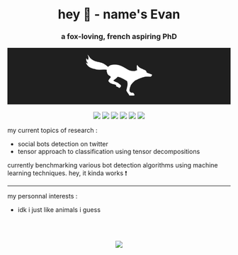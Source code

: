 <h1 align="center">hey 🦊 - name's Evan</h1>
<h3 align="center">a fox-loving, french aspiring PhD</h3>

<p align="center">
  <img src="banner.gif" alt="GIF d'un renard blanc courant sur un fond noir">
</p>

<p align="center">
  <img src="https://img.shields.io/badge/Spark-1A0722?style=for-the-badge&logo=apachespark&logoColor=white)">
  <img src="https://img.shields.io/badge/python-3C1032?style=for-the-badge&logo=python&logoColor=white">
  <img src="https://img.shields.io/badge/Scala-BE3144?style=for-the-badge&logo=scala&logoColor=white">
  <img src="https://img.shields.io/badge/Java-A32A43?style=for-the-badge&logo=openjdk&logoColor=white)">
  <img src="https://img.shields.io/badge/c++-F05941?style=for-the-badge&logo=c%2B%2B&logoColor=white">
  <img src="https://img.shields.io/badge/c-F37B68?style=for-the-badge&logo=c&logoColor=white">
</p>



my current topics of research :
- social bots detection on twitter
- tensor approach to classification using tensor decompositions

currently benchmarking various bot detection algorithms using machine learning techniques. 
hey, it kinda works ❗

<hr>

my personnal interests :
- idk i just like animals i guess

<br>
<br>

<p align="center">
  <img src="https://github-readme-stats.vercel.app/api/top-langs/?username=RenardBOT&langs_count=7&theme=dracula">
</p>
